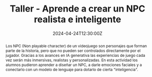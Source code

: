 ---
title: Taller - Aprende a crear un NPC realista e inteligente

location: Feria de la Ciencia y la Innovación de Asturias
address:
  street: Fábrica de Armas de La Vega
  city: Oviedo
  region: Asturias
  postcode: 
  country: Spain

#summary: An example talk using Wowchemy's Markdown slides feature.
abstract: Los NPC (Non playable character) de un videojuego son personajes que forman parte de la historia, pero que no pueden ser controlados directamente por el jugador. Gracias a los avances en IA generativa las experiencias de juego cada vez serán más inmersivas, realistas y personalizadas. En esta actividad los alumnos pudieron aprender a diseñar un NPC, a darle emociones faciales y a conectarlo con un modelo de lenguaje para dotarlo de cierta "inteligencia".

# Talk start and end times.
#   End time can optionally be hidden by prefixing the line with `#`.
date: '2024-04-24T12:30:00Z'
#date_end: '2030-06-01T15:00:00Z'
all_day: false

# Schedule page publish date (NOT talk date).
#publishDate: '2017-01-01T00:00:00Z'

authors: []
tags: []

# Is this a featured talk? (true/false)
featured: false

image:
  caption: 'Image credit: [**Unsplash**](https://i.guim.co.uk/img/media/509cd5c3d7e66829a6cf90a7ef1f11cb3d06203a/0_78_1760_1056/master/1760.jpg?width=1200&quality=85&auto=format&fit=max&s=ccad67fb8230d8e69c138e57388f3fba)'
  focal_point: Right

#links:
#  - icon: twitter
#    icon_pack: fab
#    name: Follow
#    url: https://twitter.com/georgecushen
#url_code: ''
#url_pdf: uploads/IABiomedica.pdf
#url_slides: uploads/IABiomedica.pdf
#url_video: ''

# Markdown Slides (optional).
#   Associate this talk with Markdown slides.
#   Simply enter your slide deck's filename without extension.
#   E.g. `slides = "example-slides"` references `content/slides/example-slides.md`.
#   Otherwise, set `slides = ""`.
#slides: example

# Projects (optional).
#   Associate this post with one or more of your projects.
#   Simply enter your project's folder or file name without extension.
#   E.g. `projects = ["internal-project"]` references `content/project/deep-learning/index.md`.
#   Otherwise, set `projects = []`.
---